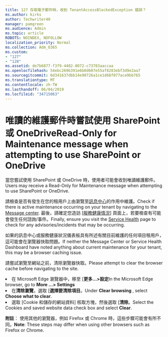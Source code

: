 ```yaml
---
title: 127 存取電子郵件時，收到 TenantAccessBlockedException 錯誤？
ms.author: kirks
author: Techwriter40
manager: pamgreen
ms.audience: Admin
ms.topic: article
ROBOTS: NOINDEX, NOFOLLOW
localization_priority: Normal
ms.collection: Adm_O365
ms.custom:
- "127"
- "128"
ms.assetid: de7b6877-f3f9-4402-8072-c73783aaccaa
ms.openlocfilehash: 54ebc269b391e6b0d607e55af8283ebf3d9e2aa7
ms.sourcegitcommit: 6d341637dbb14e90726a1ce1d68f077ace9bb765
ms.translationtype: MT
ms.contentlocale: zh-TW
ms.lasthandoff: 06/04/2019
ms.locfileid: "34715063"
---
```

# <a name="read-only-for-maintenance-message-when-attempting-to-use-sharepoint-or-onedrive"></a><span data-ttu-id="728bf-102">唯讀的維護郵件時嘗試使用 SharePoint 或 OneDrive</span><span class="sxs-lookup"><span data-stu-id="728bf-102">Read-Only for Maintenance message when attempting to use SharePoint or OneDrive</span></span>

<span data-ttu-id="728bf-103">當您嘗試使用 SharePoint 或 OneDrive 時，使用者可能會收到唯讀維護郵件。</span><span class="sxs-lookup"><span data-stu-id="728bf-103">Users may receive a Read-Only for Maintenance message when attempting to use SharePoint or OneDrive.</span></span>

<span data-ttu-id="728bf-104">請檢查是否有發生在您的租用戶上由瀏覽至<a href="https://portal.office.com/adminportal/home#/MessageCenter">訊息中心</a>的作用中維護。</span><span class="sxs-lookup"><span data-stu-id="728bf-104">Check if there is active maintenance occurring on your tenant by navigating to the <a href="https://portal.office.com/adminportal/home#/MessageCenter">Message center</a>.</span></span> <span data-ttu-id="728bf-105">最後，請確定您造訪 [<a href="https://portal.office.com/adminportal/home#/servicehealth">服務健康情況</a>] 頁面上，若要檢查有可能會發生任何諮詢/事件。</span><span class="sxs-lookup"><span data-stu-id="728bf-105">Finally, ensure you visit the <a href="https://portal.office.com/adminportal/home#/servicehealth">Service Health</a> page to check for any advisories/incidents that may be occurring.</span></span>

<span data-ttu-id="728bf-106">如果的訊息中心或服務健康狀況儀表板具有所述有關目前維護的任何項目租用戶，這可能會在瀏覽器快取問題。</span><span class="sxs-lookup"><span data-stu-id="728bf-106">If neither the Message Center or Service Health Dashboard have noted anything about current maintenance for your tenant, this may be a browser caching issue.</span></span>

<span data-ttu-id="728bf-107">請嘗試瀏覽至網站之前，清除瀏覽器快取。</span><span class="sxs-lookup"><span data-stu-id="728bf-107">Please attempt to clear the browser cache before navigating to the site.</span></span>

  <li><span data-ttu-id="728bf-108">在 Microsoft Edge 瀏覽器中，移至 [<strong>更多&hellip;&gt;設定</strong></span><span class="sxs-lookup"><span data-stu-id="728bf-108">In the Microsoft Edge browser, go to <strong>More &hellip;&gt; Settings</strong></span></span></li>  <li><span data-ttu-id="728bf-109">在<strong>清除瀏覽</strong>，選取 [<strong>選擇要清除項目</strong>。</span><span class="sxs-lookup"><span data-stu-id="728bf-109">Under <strong>Clear browsing </strong>, select <strong>Choose what to clear</strong>.</span></span></li>  <li><span data-ttu-id="728bf-110">選取 [Cookie 和儲存的網站資料] 核取方塊，然後選取 [<strong>清除</strong>。</span><span class="sxs-lookup"><span data-stu-id="728bf-110">Select the Cookies and saved website data check box and select <strong>Clear</strong>.</span></span></li>  </ol>  

<span data-ttu-id="728bf-111">**附註**： 使用其他的瀏覽器，例如 Firefox 或 Chrome 時，這些步驟可能會有所不同。</span><span class="sxs-lookup"><span data-stu-id="728bf-111">**Note**: These steps may differ when using other browsers such as Firefox or Chrome.</span></span>


